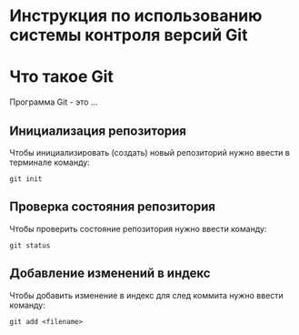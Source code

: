 # **Инструкция по использованию системы контроля версий Git**

# Что такое Git

Программа Git - это ...

## Инициализация репозитория

Чтобы инициализировать (создать) новый репозиторий нужно ввести в терминале команду:

    git init

## Проверка состояния репозитория

Чтобы проверить состояние репозитория нужно ввести команду:

    git status

## Добавление изменений в индекс

Чтобы добавить изменение в индекс для след коммита нужно ввести команду:

    git add <filename>
